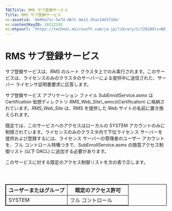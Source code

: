 ```yaml
---
TOCTitle: RMS サブ登録サービス
Title: RMS サブ登録サービス
ms:assetid: '6b05e71c-5e7d-467c-9e13-35ac14d3718a'
ms:contentKeyID: 18122193
ms:mtpsurl: 'https://technet.microsoft.com/ja-jp/library/Cc720289(v=WS.10)'
---
```


RMS サブ登録サービス
====================

サブ登録サービスは、RMS のルート クラスタ上でのみ実行されます。このサービスは、ライセンスのみのクラスタのサーバーによる提供中に送信された、サーバー ライセンサ証明書要求に応答します。

サブ登録サービス アプリケーション ファイル SubEnrollService.asmx は Certification 仮想ディレクトリ *RMS\_Web\_Site*\\\_wmcs\\Certification\\ に格納されています。*RMS\_Web\_Site* は、RMS を提供した Web サイトの名前に置き換えられます。

既定では、このサービスへのアクセスはローカルの SYSTEM アカウントのみに制限されています。ライセンスのみのクラスタ内で下位ライセンス サーバーを提供および登録するには、ライセンス サーバーの管理者のユーザー アカウントを、フル コントロール特権つきで、SubEnrollService.asmx の随意アクセス制御リスト (以下 DACL) に追加する必要があります。

このサービスに対する既定のアクセス制御リストを次の表で示します。

###  

 
<table style="border:1px solid black;">
<colgroup>
<col width="50%" />
<col width="50%" />
</colgroup>
<thead>
<tr class="header">
<th style="border:1px solid black;" >ユーザーまたはグループ</th>
<th style="border:1px solid black;" >既定のアクセス許可</th>
</tr>
</thead>
<tbody>
<tr class="odd">
<td style="border:1px solid black;">SYSTEM</td>
<td style="border:1px solid black;">フル コントロール</td>
</tr>
</tbody>
</table>

